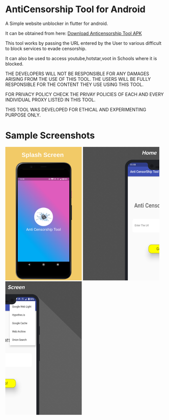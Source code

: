# AntiCensorship Tool for Android

A Simple website unblocker in flutter for android.

It can be obtained from here: [Download Anticensorship Tool APK](https://github.com/Anish-M-code/Computer-Security-Programming-Collection/raw/master/Anti%20Censorship%20Tool.apk)

This tool works by passing the URL entered by the User to various difficult to block services to evade censorship.

It can also be used to access youtube,hotstar,voot in Schools where it is blocked.

THE DEVELOPERS WILL NOT BE RESPONSIBLE FOR ANY DAMAGES ARISING FROM THE USE OF THIS TOOL. THE USERS WILL BE FULLY RESPONSIBLE FOR THE CONTENT THEY USE USING THIS TOOL.

FOR PRIVACY POLICY CHECK THE PRIVAY POLICIES OF EACH AND EVERY INDIVIDUAL PROXY LISTED IN THIS TOOL.

THIS TOOL WAS DEVELOPED FOR ETHICAL AND EXPERIMENTING PURPOSE ONLY.

# Sample Screenshots

<img src = "https://github.com/GodwinUjeen/anti_censorship_tool/blob/master/Screenshots/Phone%20Screenshot%201.jpg" height="420" width="240">
<img src = "https://github.com/GodwinUjeen/anti_censorship_tool/blob/master/Screenshots/right.png" height="420" width="240"> &nbsp;
<img src = "https://github.com/GodwinUjeen/anti_censorship_tool/blob/master/Screenshots/left.png" height="420" width="240">
